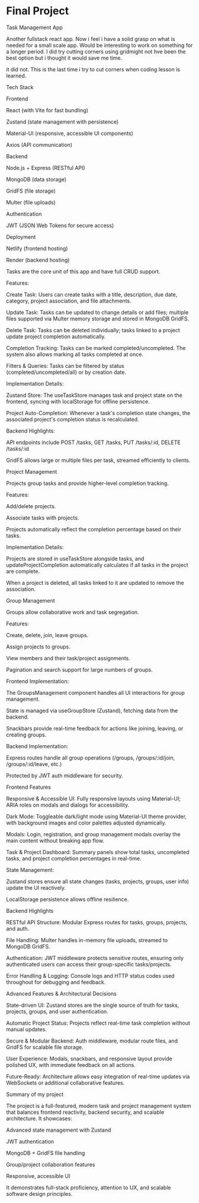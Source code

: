 # Final Project


Task Management App

Another fullstack react app.  Now i feel i have a solid grasp on what is needed for a small scale app.
Would be interesting to work on something for a longer period. 
I did try cutting corners using gridmight not hve been the best option but i thought it would save me time.

it did not. This is the last time i try to cut corners when coding lesson is learned.

Tech Stack

Frontend

React (with Vite for fast bundling)

Zustand (state management with persistence)

Material-UI (responsive, accessible UI components)

Axios (API communication)

Backend

Node.js + Express (RESTful API)

MongoDB (data storage)

GridFS (file storage)

Multer (file uploads)

Authentication

JWT (JSON Web Tokens for secure access)

Deployment

Netlify (frontend hosting)

Render (backend hosting)

Tasks are the core unit of this app and have full CRUD support.

Features:

Create Task: Users can create tasks with a title, description, due date, category, project association, and file attachments.

Update Task: Tasks can be updated to change details or add files; multiple files supported via Multer memory storage and stored in MongoDB GridFS.

Delete Task: Tasks can be deleted individually; tasks linked to a project update project completion automatically.

Completion Tracking: Tasks can be marked completed/uncompleted. The system also allows marking all tasks completed at once.

Filters & Queries: Tasks can be filtered by status (completed/uncompleted/all) or by creation date.

Implementation Details:

Zustand Store: The useTaskStore manages task and project state on the frontend, syncing with localStorage for offline persistence.

Project Auto-Completion: Whenever a task's completion state changes, the associated project's completion status is recalculated.

Backend Highlights:

API endpoints include POST /tasks, GET /tasks, PUT /tasks/:id, DELETE /tasks/:id

GridFS allows large or multiple files per task, streamed efficiently to clients.

Project Management

Projects group tasks and provide higher-level completion tracking.

Features:

Add/delete projects.

Associate tasks with projects.

Projects automatically reflect the completion percentage based on their tasks.

Implementation Details:

Projects are stored in useTaskStore alongside tasks, and updateProjectCompletion automatically calculates if all tasks in the project are complete.

When a project is deleted, all tasks linked to it are updated to remove the association.

Group Management

Groups allow collaborative work and task segregation.

Features:

Create, delete, join, leave groups.

Assign projects to groups.

View members and their task/project assignments.

Pagination and search support for large numbers of groups.

Frontend Implementation:

The GroupsManagement component handles all UI interactions for group management.

State is managed via useGroupStore (Zustand), fetching data from the backend.

Snackbars provide real-time feedback for actions like joining, leaving, or creating groups.

Backend Implementation:

Express routes handle all group operations (/groups, /groups/:id/join, /groups/:id/leave, etc.)

Protected by JWT auth middleware for security.

Frontend Features

Responsive & Accessible UI: Fully responsive layouts using Material-UI; ARIA roles on modals and dialogs for accessibility.

Dark Mode: Toggleable dark/light mode using Material-UI theme provider, with background images and color palettes adjusted dynamically.

Modals: Login, registration, and group management modals overlay the main content without breaking app flow.

Task & Project Dashboard: Summary panels show total tasks, uncompleted tasks, and project completion percentages in real-time.

State Management:

Zustand stores ensure all state changes (tasks, projects, groups, user info) update the UI reactively.

LocalStorage persistence allows offline resilience.

Backend Highlights

RESTful API Structure: Modular Express routes for tasks, groups, projects, and auth.

File Handling: Multer handles in-memory file uploads, streamed to MongoDB GridFS.

Authentication: JWT middleware protects sensitive routes, ensuring only authenticated users can access their group-specific tasks/projects.

Error Handling & Logging: Console logs and HTTP status codes used throughout for debugging and feedback.

Advanced Features & Architectural Decisions

State-driven UI: Zustand stores are the single source of truth for tasks, projects, groups, and user authentication.

Automatic Project Status: Projects reflect real-time task completion without manual updates.

Secure & Modular Backend: Auth middleware, modular route files, and GridFS for scalable file storage.

User Experience: Modals, snackbars, and responsive layout provide polished UX, with immediate feedback on all actions.

Future-Ready: Architecture allows easy integration of real-time updates via WebSockets or additional collaborative features.

Summary of my project

The project is a full-featured, modern task and project management system that balances frontend reactivity, backend security, and scalable architecture. It showcases:

Advanced state management with Zustand

JWT authentication

MongoDB + GridFS file handling

Group/project collaboration features

Responsive, accessible UI

It demonstrates full-stack proficiency, attention to UX, and scalable software design principles.